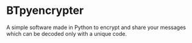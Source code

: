 # BTpyencrypter
A simple software made in Python to encrypt and share your messages which can be decoded only with a unique code.
